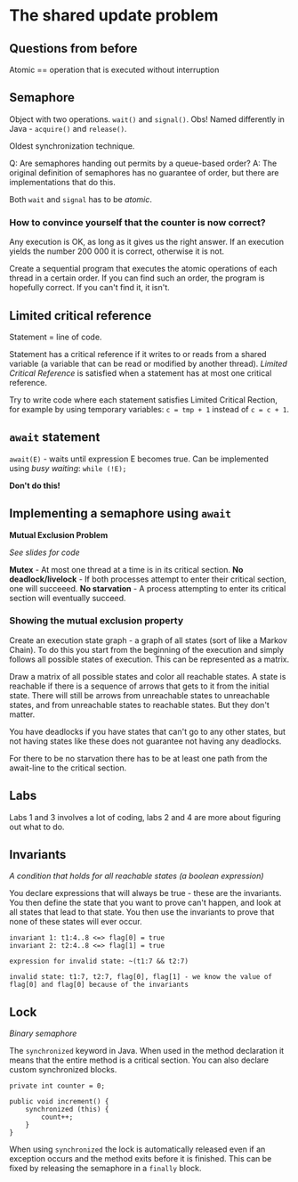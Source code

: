 # The shared update problem

## Questions from before

Atomic == operation that is executed without interruption

## Semaphore

Object with two operations. `wait()` and `signal()`. Obs! Named differently in Java - `acquire()` and `release()`.

Oldest synchronization technique.

Q: Are semaphores handing out permits by a queue-based order?
A: The original definition of semaphores has no guarantee of order, but there are implementations that do this.

Both `wait` and `signal` has to be *atomic*.

### How to convince yourself that the counter is now correct?

Any execution is OK, as long as it gives us the right answer. If an execution yields the number 200 000 it is correct, otherwise it is not. 

Create a sequential program that executes the atomic operations of each thread in a certain order. If you can find such an order, the program is hopefully correct. If you can't find it, it isn't.

## Limited critical reference

Statement = line of code.

Statement has a critical reference if it writes to or reads from a shared variable (a variable that can be read or modified by another thread). *Limited Critical Reference* is satisfied when a statement has at most one critical reference.

Try to write code where each statement satisfies Limited Critical Rection, for example by using temporary variables: `c = tmp + 1` instead of `c = c + 1`.

## `await` statement

`await(E)` - waits until expression E becomes true. Can be implemented using *busy waiting*: `while (!E);`

**Don't do this!**

## Implementing a semaphore using `await`

**Mutual Exclusion Problem**

*See slides for code*

**Mutex** - At most one thread at a time is in its critical section.
**No deadlock/livelock** - If both processes attempt to enter their critical section, one will succeeed.
**No starvation** - A process attempting to enter its critical section will eventually succeed.

### Showing the mutual exclusion property

Create an execution state graph - a graph of all states (sort of like a Markov Chain). To do this you start from the beginning of the execution and simply follows all possible states of execution. This can be represented as a matrix.

Draw a matrix of all possible states and color all reachable states. A state is reachable if there is a sequence of arrows that gets to it from the initial state. There will still be arrows from unreachable states to unreachable states, and from unreachable states to reachable states. But they don't matter.

You have deadlocks if you have states that can't go to any other states, but not having states like these does not guarantee not having any deadlocks.

For there to be no starvation there has to be at least one path from the await-line to the critical section.

## Labs

Labs 1 and 3 involves a lot of coding, labs 2 and 4 are more about figuring out what to do.

## Invariants

*A condition that holds for all reachable states (a boolean expression)*

You declare expressions that will always be true - these are the invariants. You then define the state that you want to prove can't happen, and look at all states that lead to that state. You then use the invariants to prove that none of these states will ever occur.

    invariant 1: t1:4..8 <=> flag[0] = true
    invariant 2: t2:4..8 <=> flag[1] = true
    
    expression for invalid state: ~(t1:7 && t2:7)
    
    invalid state: t1:7, t2:7, flag[0], flag[1] - we know the value of flag[0] and flag[0] because of the invariants

## Lock

*Binary semaphore*

The `synchronized` keyword in Java. When used in the method declaration it means that the entire method is a critical section. You can also declare custom synchronized blocks.

    private int counter = 0;
    
    public void increment() {
        synchronized (this) {
            count++;
        }
    }

When using `synchronized` the lock is automatically released even if an exception occurs and the method exits before it is finished. This can be fixed by releasing the semaphore in a `finally` block.

